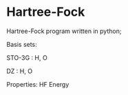 # Hartree-Fock

Hartree-Fock program written in python;




Basis sets:

STO-3G  : H, O

DZ      : H, O




Properties:
HF Energy
